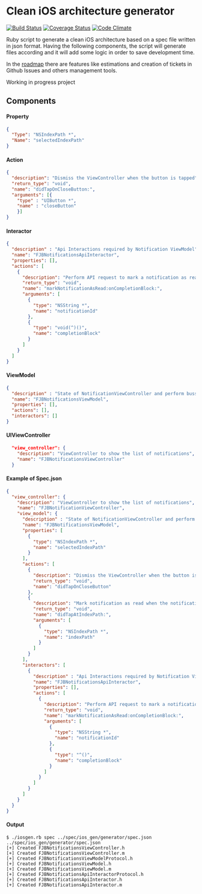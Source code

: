 Clean iOS architecture generator
================================
[![Build Status](https://travis-ci.org/fjbelchi/clean-iOS-architecture-generator.svg)](https://travis-ci.org/fjbelchi/clean-iOS-architecture-generator)
[![Coverage Status](https://coveralls.io/repos/fjbelchi/clean-iOS-architecture-generator/badge.png)](https://coveralls.io/r/fjbelchi/clean-iOS-architecture-generator)
[![Code Climate](https://codeclimate.com/github/fjbelchi/clean-iOS-architecture-generator/badges/gpa.svg)](https://codeclimate.com/github/fjbelchi/clean-iOS-architecture-generator)

Ruby script to generate a clean iOS architecture based on a spec file written in json format. 
Having the following components, the script will generate files according and it will add some logic in order to save development time.

In the [roadmap](https://github.com/fjbelchi/clean-iOS-architecture-generator/issues) there are features like estimations and creation of tickets in Github Issues and others management tools.

Working in progress project

## Components

#### Property
```json
{
  "Type": "NSIndexPath *",
  "Name": "selectedIndexPath"
}
```

#### Action
```json
{
  "description": "Dismiss the ViewController when the button is tapped",
  "return_type": "void",
  "name": "didTapOnCloseButton:",
  "arguments": [{
    "type" : "UIButton *",
    "name" : "closeButton"
    }]
}
```

#### Interactor
```json
{
  "description" : "Api Interactions required by Notification ViewModel",
  "name": "FJBNotificationsApiInteractor",
  "properties": [],
  "actions": [
    {
      "description": "Perform API request to mark a notification as read",
      "return_type": "void",
      "name": "markNotificationAsRead:onCompletionBlock:",
      "arguments": [
        {
          "type": "NSString *",
          "name": "notificationId"
        },
        {
          "type": "void(^)()",
          "name": "completionBlock"
        }
      ]
    }
  ]
}
```

#### ViewModel
```json
{
  "description" : "State of NotificationViewController and perform bussiness logic",
  "name": "FJBNotificationsViewModel",
  "properties": [],
  "actions": [],
  "interactors": []
}
```

#### UIViewController
```json
  "view_controller": {
    "description": "ViewController to show the list of notifications",
    "name": "FJBNotificationsViewController"
  }
```

#### Example of Spec.json

```json
{
  "view_controller": {
    "description": "ViewController to show the list of notifications", 
    "name": "FJBNotificationViewController",
    "view_model": {
      "description" : "State of NotificationViewController and perform bussiness logic",
      "name": "FJBNotificationsViewModel",
      "properties": [
        {
          "type": "NSIndexPath *",
          "name": "selectedIndexPath"
        }
      ],
      "actions": [
        {
          "description": "Dismiss the ViewController when the button is tapped",
          "return_type": "void",
          "name": "didTapOnCloseButton"
        },
        {
          "description": "Mark notification as read when the notification is selected",
          "return_type": "void",
          "name": "didTapAtIndexPath:",
          "arguments": [
            {
              "type": "NSIndexPath *",
              "name": "indexPath"
            }
          ]
        }
      ],
      "interactors": [
        {
          "description" : "Api Interactions required by Notification ViewModel",
          "name": "FJBNotificationsApiInteractor",
          "properties": [],
          "actions": [
            {
              "description": "Perform API request to mark a notification as read",
              "return_type": "void",
              "name": "markNotificationAsRead:onCompletionBlock:",
              "arguments": [
                {
                  "type": "NSString *",
                  "name": "notificationId"
                },
                {
                  "type": "^()",
                  "name": "completionBlock"
                }
              ]
            }
          ]
        }
      ]
    }
  }
}
```

#### Output
```shell
$ ./iosgen.rb spec ../spec/ios_gen/generator/spec.json
../spec/ios_gen/generator/spec.json
[+] Created FJBNotificationsViewController.h
[+] Created FJBNotificationsViewController.m
[+] Created FJBNotificationsViewModelProtocol.h
[+] Created FJBNotificationsViewModel.h
[+] Created FJBNotificationsViewModel.m
[+] Created FJBNotificationsApiInteractorProtocol.h
[+] Created FJBNotificationsApiInteractor.h
[+] Created FJBNotificationsApiInteractor.m

```
